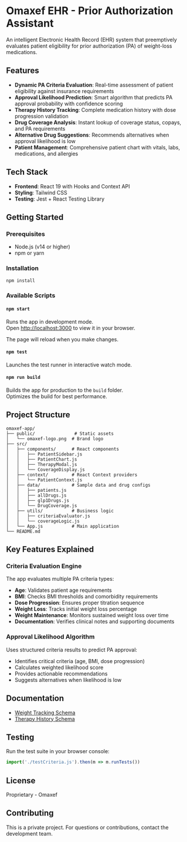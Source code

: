 # Omaxef EHR - Prior Authorization Assistant

An intelligent Electronic Health Record (EHR) system that preemptively evaluates patient eligibility for prior authorization (PA) of weight-loss medications.

## Features

- **Dynamic PA Criteria Evaluation**: Real-time assessment of patient eligibility against insurance requirements
- **Approval Likelihood Prediction**: Smart algorithm that predicts PA approval probability with confidence scoring
- **Therapy History Tracking**: Complete medication history with dose progression validation
- **Drug Coverage Analysis**: Instant lookup of coverage status, copays, and PA requirements
- **Alternative Drug Suggestions**: Recommends alternatives when approval likelihood is low
- **Patient Management**: Comprehensive patient chart with vitals, labs, medications, and allergies

## Tech Stack

- **Frontend**: React 19 with Hooks and Context API
- **Styling**: Tailwind CSS
- **Testing**: Jest + React Testing Library

## Getting Started

### Prerequisites

- Node.js (v14 or higher)
- npm or yarn

### Installation

```bash
npm install
```

### Available Scripts

#### `npm start`

Runs the app in development mode.\
Open [http://localhost:3000](http://localhost:3000) to view it in your browser.

The page will reload when you make changes.

#### `npm test`

Launches the test runner in interactive watch mode.

#### `npm run build`

Builds the app for production to the `build` folder.\
Optimizes the build for best performance.

## Project Structure

```
omaxef-app/
├── public/               # Static assets
│   └── omaxef-logo.png  # Brand logo
├── src/
│   ├── components/      # React components
│   │   ├── PatientSidebar.js
│   │   ├── PatientChart.js
│   │   ├── TherapyModal.js
│   │   └── CoverageDisplay.js
│   ├── context/         # React Context providers
│   │   └── PatientContext.js
│   ├── data/            # Sample data and drug configs
│   │   ├── patients.js
│   │   ├── allDrugs.js
│   │   ├── glp1Drugs.js
│   │   └── DrugCoverage.js
│   ├── utils/           # Business logic
│   │   ├── criteriaEvaluator.js
│   │   └── coverageLogic.js
│   └── App.js           # Main application
└── README.md

```

## Key Features Explained

### Criteria Evaluation Engine

The app evaluates multiple PA criteria types:
- **Age**: Validates patient age requirements
- **BMI**: Checks BMI thresholds and comorbidity requirements
- **Dose Progression**: Ensures proper titration sequence
- **Weight Loss**: Tracks initial weight loss percentage
- **Weight Maintenance**: Monitors sustained weight loss over time
- **Documentation**: Verifies clinical notes and supporting documents

### Approval Likelihood Algorithm

Uses structured criteria results to predict PA approval:
- Identifies critical criteria (age, BMI, dose progression)
- Calculates weighted likelihood score
- Provides actionable recommendations
- Suggests alternatives when likelihood is low

## Documentation

- [Weight Tracking Schema](./WEIGHT_TRACKING.md)
- [Therapy History Schema](./THERAPY_HISTORY_SCHEMA.md)

## Testing

Run the test suite in your browser console:

```javascript
import('./testCriteria.js').then(m => m.runTests())
```

## License

Proprietary - Omaxef

## Contributing

This is a private project. For questions or contributions, contact the development team.
